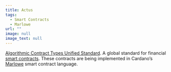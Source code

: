 ```yaml
---
title: Actus
tags:
  - Smart Contracts
  - Marlowe
url: ""
image: null
image_text: null
---
```


[Algorithmic Contract Types Unified Standard](https://iohk.io/blog/posts/2020/10/13/actus-financial-smart-contracts-in-marlowe/). A global standard for financial [smart contracts](https://www.essentialcardano.io/glossary/smart-contracts). These contracts are being implemented in Cardano’s [Marlowe](https://www.essentialcardano.io/glossary/marlowe) smart contract language.
